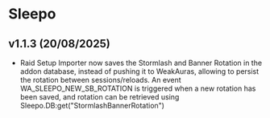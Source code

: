 # Sleepo

## v1.1.3 (20/08/2025)

- Raid Setup Importer now saves the Stormlash and Banner Rotation in the addon database, instead of pushing it to WeakAuras, allowing to persist the rotation between sessions/reloads. An event WA_SLEEPO_NEW_SB_ROTATION is triggered when a new rotation has been saved, and rotation can be retrieved using Sleepo.DB:get("StormlashBannerRotation")
